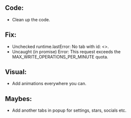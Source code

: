 ## Code:

- Clean up the code.

## Fix:

- Unchecked runtime.lastError: No tab with id: <<tab id>>.
- Uncaught (in promise) Error: This request exceeds the MAX_WRITE_OPERATIONS_PER_MINUTE quota.

## Visual:

- Add animations everywhere you can.

## Maybes:

- Add another tabs in popup for settings, stars, socials etc.
